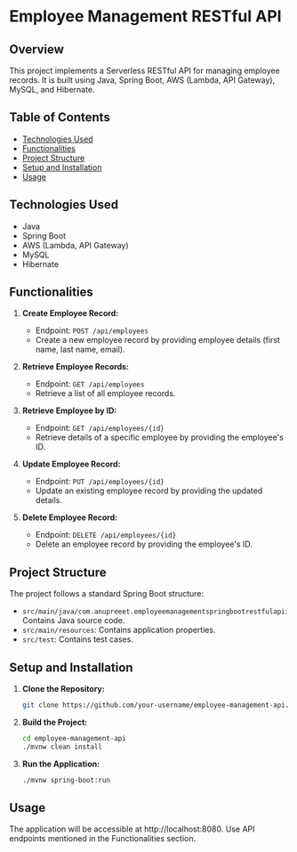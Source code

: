 # Employee Management RESTful API

## Overview

This project implements a Serverless RESTful API for managing employee records. It is built using Java, Spring Boot, AWS (Lambda, API Gateway), MySQL, and Hibernate.

## Table of Contents

- [Technologies Used](#technologies-used)
- [Functionalities](#functionalities)
- [Project Structure](#project-structure)
- [Setup and Installation](#setup-and-installation)
- [Usage](#usage)

## Technologies Used

- Java
- Spring Boot
- AWS (Lambda, API Gateway)
- MySQL
- Hibernate

## Functionalities

1. **Create Employee Record:**
   - Endpoint: `POST /api/employees`
   - Create a new employee record by providing employee details (first name, last name, email).

2. **Retrieve Employee Records:**
   - Endpoint: `GET /api/employees`
   - Retrieve a list of all employee records.

3. **Retrieve Employee by ID:**
   - Endpoint: `GET /api/employees/{id}`
   - Retrieve details of a specific employee by providing the employee's ID.

4. **Update Employee Record:**
   - Endpoint: `PUT /api/employees/{id}`
   - Update an existing employee record by providing the updated details.

5. **Delete Employee Record:**
   - Endpoint: `DELETE /api/employees/{id}`
   - Delete an employee record by providing the employee's ID.

## Project Structure

The project follows a standard Spring Boot structure:

- `src/main/java/com.anupreeet.employeemanagementspringbootrestfulapi`: Contains Java source code.
- `src/main/resources`: Contains application properties.
- `src/test`: Contains test cases.

## Setup and Installation

1. **Clone the Repository:**
   ```bash
   git clone https://github.com/your-username/employee-management-api.git

2. **Build the Project:**
   ```bash
   cd employee-management-api
   ./mvnw clean install

3. **Run the Application:**
   ```bash
   ./mvnw spring-boot:run


## Usage
The application will be accessible at http://localhost:8080.
Use API endpoints mentioned in the Functionalities section.
